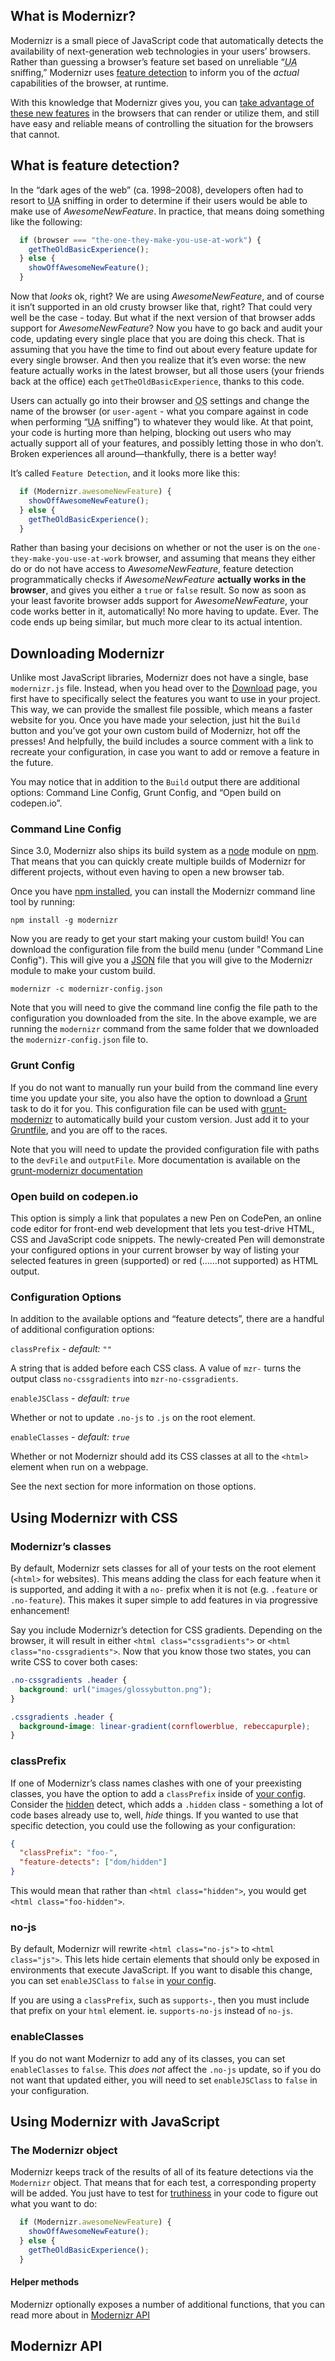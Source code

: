 

<a name="what-is-modernizr"></a>
## What is Modernizr?
Modernizr is a small piece of JavaScript code that automatically detects the availability of next-generation web technologies in your users’ browsers. Rather than guessing a browser’s feature set based on unreliable “<dfn><abbr title="User Agent">UA</abbr></dfn> sniffing,” Modernizr uses [feature detection](#what-is-feature-detection) to inform you of the _actual_ capabilities of the browser, at runtime.

With this knowledge that Modernizr gives you, you can [take advantage of these new features](https://alistapart.com/article/taking-advantage-of-html5-and-css3-with-modernizr/) in the browsers that can render or utilize them, and still have easy and reliable means of controlling the situation for the browsers that cannot.

<a name="what-is-feature-detection"></a>
## What is feature detection?
In the “dark ages of the web” (ca. 1998–2008), developers often had to resort to <abbr title="User Agent">UA</abbr> sniffing in order to determine if their users would be able to make use of _AwesomeNewFeature_. In practice, that means doing something like the following:

```javascript
  if (browser === "the-one-they-make-you-use-at-work") {
    getTheOldBasicExperience();
  } else {
    showOffAwesomeNewFeature();
  }
```

Now that _looks_ ok, right? We are using _AwesomeNewFeature_, and of course it isn’t supported in an old crusty browser like that, right? That could very well be the case - today.
But what if the next version of that browser adds support for _AwesomeNewFeature_? Now you have to go back and audit your code, updating every single place that you are doing this check. That is assuming that you have the time to find out about every feature update for every single browser. And then you realize that it’s even worse: the new feature actually works in the latest browser, but all those users (your friends back at the office) each `getTheOldBasicExperience`, thanks to this code.

Users can actually go into their browser and <abbr title="Operating System">OS</abbr> settings and change the name of the browser (or `user-agent` - what you compare against in code when performing “<abbr title="User Agent">UA</abbr> sniffing”) to whatever they would like. At that point, your code is hurting more than helping, blocking out users who may actually support all of your features, and possibly letting those in who don’t. Broken experiences all around—thankfully, there is a better way!

It’s called `Feature Detection`, and it looks more like this:

```javascript
  if (Modernizr.awesomeNewFeature) {
    showOffAwesomeNewFeature();
  } else {
    getTheOldBasicExperience();
  }
```

Rather than basing your decisions on whether or not the user is on the `one-they-make-you-use-at-work` browser, and assuming that means they either do or do not have access to _AwesomeNewFeature_, feature detection programmatically checks if _AwesomeNewFeature_ **actually works in the browser**, and gives you either a `true` or `false` result. So now as soon as your least favorite browser adds support for _AwesomeNewFeature_, your code works better in it, automatically! No more having to update. Ever. The code ends up being similar, but much more clear to its actual intention.

## Downloading Modernizr

Unlike most JavaScript libraries, Modernizr does not have a single, base `modernizr.js` file. Instead, when you head over to the [Download](/download) page, you first have to specifically select the features you want to use in your project. This way, we can provide the smallest file possible, which means a faster website for you. Once you have made your selection, just hit the `Build` button and you’ve got your own custom build of Modernizr, hot off the presses! And helpfully, the build includes a source comment with a link to recreate your configuration, in case you want to add or remove a feature in the future.

You may notice that in addition to the `Build` output there are additional options: Command Line Config, Grunt Config, and “Open build on codepen.io”.

### Command Line Config

Since 3.0, Modernizr also ships its build system as a [node](https://nodejs.org/) module on [npm](https://npmjs.org). That means that you can quickly create multiple builds of Modernizr for different projects, without even having to open a new browser tab.

Once you have [npm installed](https://docs.npmjs.com/getting-started/installing-node), you can install the Modernizr command line tool by running:

```
npm install -g modernizr
```

Now you are ready to get your start making your custom build! You can download the configuration file from the build menu (under "Command Line Config"). This will give you a [JSON](http://simple.wikipedia.org/wiki/JSON) file that you will give to the Modernizr module to make your custom build.

```
modernizr -c modernizr-config.json
```

Note that you will need to give the command line config the file path to the configuration you downloaded from the site. In the above example, we are running the `modernizr` command from the same folder that we downloaded the `modernizr-config.json` file to.

### Grunt Config

If you do not want to manually run your build from the command line every time you update your site, you also have the option to download a [Grunt](http://gruntjs.com/) task to do it for you. This configuration file can be used with [grunt-modernizr](https://www.npmjs.com/package/grunt-modernizr) to automatically build your custom version. Just add it to your [Gruntfile](http://gruntjs.com/sample-gruntfile), and you are off to the races.

Note that you will need to update the provided configuration file with paths to the `devFile` and `outputFile`. More documentation is available on the [grunt-modernizr documentation](https://github.com/modernizr/grunt-modernizr#getting-started)

### Open build on codepen.io

This option is simply a link that populates a new Pen on CodePen, an online code editor for front-end web development that lets you test-drive HTML, CSS and JavaScript code snippets. The newly-created Pen will demonstrate your configured options in your current browser by way of listing your selected features in green (supported) or red (……not supported) as HTML output.

### Configuration Options

In addition to the available options and “feature detects”, there are a handful of additional configuration options:

`classPrefix` - _default: `""`_

A string that is added before each CSS class. A value of `mzr-` turns the output class `no-cssgradients` into `mzr-no-cssgradients`.


`enableJSClass` - _default: `true`_

Whether or not to update `.no-js` to `.js` on the root element.


`enableClasses` - _default: `true`_

Whether or not Modernizr should add its CSS classes at all to the `<html>` element when run on a webpage.


See the next section for more information on those options.

## Using Modernizr with CSS


### Modernizr’s classes

By default, Modernizr sets classes for all of your tests on the root element (`<html>` for websites). This means adding the class for each feature when it is supported, and adding it with a `no-` prefix when it is not (e.g. `.feature` or `.no-feature`). This makes it super simple to add features in via progressive enhancement!

Say you include Modernizr’s detection for CSS gradients. Depending on the browser, it will result in either `<html class="cssgradients">` or `<html class="no-cssgradients">`. Now that you know those two states, you can write CSS to cover both cases:

```css
.no-cssgradients .header {
  background: url("images/glossybutton.png");
}

.cssgradients .header {
  background-image: linear-gradient(cornflowerblue, rebeccapurple);
}
```

### classPrefix

If one of Modernizr’s class names clashes with one of your preexisting classes, you have the option to add a `classPrefix` inside of [your config](#command-line-config). Consider the [hidden](https://github.com/Modernizr/Modernizr/blob/7b8c0f/feature-detects/dom/hidden.js) detect, which adds a `.hidden` class - something a lot of code bases already use to, well, _hide_ things. If you wanted to use that specific detection, you could use the following as your configuration:

```json
{
  "classPrefix": "foo-",
  "feature-detects": ["dom/hidden"]
}
```

This would mean that rather than `<html class="hidden">`, you would get `<html class="foo-hidden">`.


### no-js
By default, Modernizr will rewrite `<html class="no-js">` to `<html class="js">`. This lets hide certain elements that should only be exposed in environments that execute JavaScript. If you want to disable this change, you can set `enableJSClass` to `false` in [your config](#command-line-config).

If you are using a `classPrefix`, such as `supports-`, then you must include that prefix on your `html` element. ie. `supports-no-js` instead of `no-js`.


### enableClasses

If you do not want Modernizr to add any of its classes, you can set `enableClasses` to `false`. This _does not_ affect the `.no-js` update, so if you do not want that updated either, you will need to set `enableJSClass` to `false` in your configuration.


## Using Modernizr with JavaScript

### The Modernizr object

Modernizr keeps track of the results of all of its feature detections via the `Modernizr` object. That means that for each test, a corresponding property will be added. You just have to test for [truthiness](https://developer.mozilla.org/en-US/docs/Glossary/Truthy) in your code to figure out what you want to do:

```javascript
  if (Modernizr.awesomeNewFeature) {
    showOffAwesomeNewFeature();
  } else {
    getTheOldBasicExperience();
  }
```

#### Helper methods

Modernizr optionally exposes a number of additional functions, that you can read more about in [Modernizr API](#modernizr-api)

## Modernizr API

